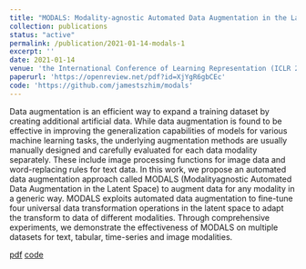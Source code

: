 ```yaml
---
title: "MODALS: Modality-agnostic Automated Data Augmentation in the Latent Space"
collection: publications
status: "active"
permalink: /publication/2021-01-14-modals-1
excerpt: ''
date: 2021-01-14
venue: 'the International Conference of Learning Representation (ICLR 2021)'
paperurl: 'https://openreview.net/pdf?id=XjYgR6gbCEc'
code: 'https://github.com/jamestszhim/modals'
---
```


Data augmentation is an efficient way to expand a training dataset by creating additional artificial data. While data augmentation is found to be effective in improving the generalization capabilities of models for various machine learning tasks,
the underlying augmentation methods are usually manually designed and carefully evaluated for each data modality separately. These include image processing
functions for image data and word-replacing rules for text data. In this work, we
propose an automated data augmentation approach called MODALS (Modalityagnostic Automated Data Augmentation in the Latent Space) to augment data for
any modality in a generic way. MODALS exploits automated data augmentation
to fine-tune four universal data transformation operations in the latent space to
adapt the transform to data of different modalities. Through comprehensive experiments, we demonstrate the effectiveness of MODALS on multiple datasets for
text, tabular, time-series and image modalities.

[pdf](https://openreview.net/pdf?id=XjYgR6gbCEc)
[code](https://github.com/jamestszhim/modals)
